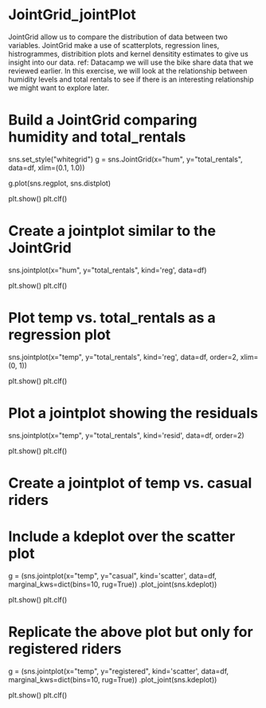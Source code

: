 # JointGrid_jointPlot
JointGrid allow us to compare the distribution of data between two variables. JointGrid make a use of scatterplots, regression lines, histrogrammes, distribition plots and kernel densitity estimates to give us insight into our data.
ref: Datacamp
we will use the bike share data that we reviewed earlier. In this exercise, we will look at the relationship between humidity levels and total rentals to see if there is an interesting relationship we might want to explore later.

# Build a JointGrid comparing humidity and total_rentals
sns.set_style("whitegrid")
g = sns.JointGrid(x="hum",
            y="total_rentals",
            data=df,
            xlim=(0.1, 1.0)) 

g.plot(sns.regplot, sns.distplot)

plt.show()
plt.clf()

# Create a jointplot similar to the JointGrid 
sns.jointplot(x="hum",
        y="total_rentals",
        kind='reg',
        data=df)

plt.show()
plt.clf()

# Plot temp vs. total_rentals as a regression plot
sns.jointplot(x="temp",
         y="total_rentals",
         kind='reg',
         data=df,
         order=2,
         xlim=(0, 1))

plt.show()
plt.clf()

# Plot a jointplot showing the residuals
sns.jointplot(x="temp",
        y="total_rentals",
        kind='resid',
        data=df,
        order=2)

plt.show()
plt.clf()

# Create a jointplot of temp vs. casual riders
# Include a kdeplot over the scatter plot
g = (sns.jointplot(x="temp",
             y="casual",
             kind='scatter',
             data=df,
             marginal_kws=dict(bins=10, rug=True))
    .plot_joint(sns.kdeplot))
    
plt.show()
plt.clf()

# Replicate the above plot but only for registered riders
g = (sns.jointplot(x="temp",
             y="registered",
             kind='scatter',
             data=df,
             marginal_kws=dict(bins=10, rug=True))
    .plot_joint(sns.kdeplot))

plt.show()
plt.clf()

